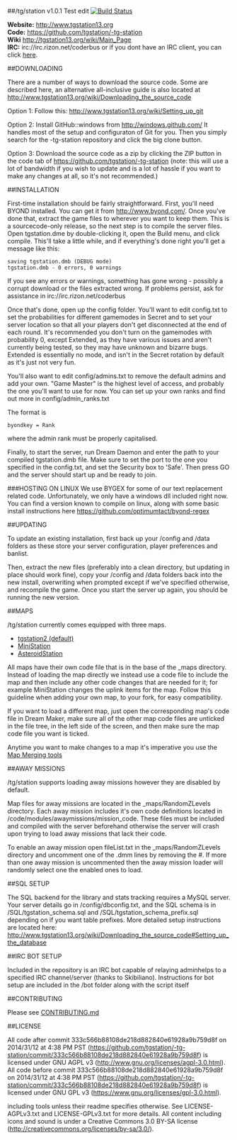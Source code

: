 ##/tg/station v1.0.1 
Test edit
[![Build Status](https://travis-ci.org/tgstation/-tg-station.png)](https://travis-ci.org/tgstation/-tg-station)


**Website:** http://www.tgstation13.org <BR>
**Code:** https://github.com/tgstation/-tg-station <BR>
**Wiki** http://tgstation13.org/wiki/Main_Page <BR>
**IRC:** irc://irc.rizon.net/coderbus or if you dont have an IRC client, you can click  [here](https://kiwiirc.com/client/irc.rizon.net:6667/?&theme=cli#coderbus).<BR>


##DOWNLOADING

There are a number of ways to download the source code. Some are described here, an alternative all-inclusive guide is also located at http://www.tgstation13.org/wiki/Downloading_the_source_code

Option 1:
Follow this: http://www.tgstation13.org/wiki/Setting_up_git

Option 2:
Install GitHub::windows from http://windows.github.com/
It handles most of the setup and configuraton of Git for you.
Then you simply search for the -tg-station repository and click the big clone
button.

Option 3: Download the source code as a zip by clicking the ZIP button in the
code tab of https://github.com/tgstation/-tg-station
(note: this will use a lot of bandwidth if you wish to update and is a lot of
hassle if you want to make any changes at all, so it's not recommended.)

##INSTALLATION

First-time installation should be fairly straightforward.  First, you'll need
BYOND installed.  You can get it from http://www.byond.com/.  Once you've done 
that, extract the game files to wherever you want to keep them.  This is a
sourcecode-only release, so the next step is to compile the server files.
Open tgstation.dme by double-clicking it, open the Build menu, and click
compile.  This'll take a little while, and if everything's done right you'll get
a message like this:

```
saving tgstation.dmb (DEBUG mode)
tgstation.dmb - 0 errors, 0 warnings
```

If you see any errors or warnings, something has gone wrong - possibly a corrupt
download or the files extracted wrong. If problems persist, ask for assistance
in irc://irc.rizon.net/coderbus

Once that's done, open up the config folder.  You'll want to edit config.txt to
set the probabilities for different gamemodes in Secret and to set your server
location so that all your players don't get disconnected at the end of each
round.  It's recommended you don't turn on the gamemodes with probability 0, 
except Extended, as they have various issues and aren't currently being tested,
so they may have unknown and bizarre bugs.  Extended is essentially no mode, and
isn't in the Secret rotation by default as it's just not very fun.

You'll also want to edit config/admins.txt to remove the default admins and add
your own.  "Game Master" is the highest level of access, and probably the one
you'll want to use for now.  You can set up your own ranks and find out more in
config/admin_ranks.txt

The format is

```
byondkey = Rank
```

where the admin rank must be properly capitalised.

Finally, to start the server, run Dream Daemon and enter the path to your
compiled tgstation.dmb file.  Make sure to set the port to the one you 
specified in the config.txt, and set the Security box to 'Safe'.  Then press GO
and the server should start up and be ready to join.

###HOSTING ON LINUX
We use BYGEX for some of our text replacement related code. Unfortunately, we
only have a windows dll included right now. You can find a version known to compile on linux, along with some basic install instructions here
https://github.com/optimumtact/byond-regex

##UPDATING

To update an existing installation, first back up your /config and /data folders
as these store your server configuration, player preferences and banlist.

Then, extract the new files (preferably into a clean directory, but updating in
place should work fine), copy your /config and /data folders back into the new
install, overwriting when prompted except if we've specified otherwise, and
recompile the game.  Once you start the server up again, you should be running
the new version.

##MAPS

/tg/station currently comes equipped with three maps.

* [tgstation2 (default)](http://tgstation13.org/wiki/Boxstation)
* [MiniStation](http://tgstation13.org/wiki/MiniStation)
* [AsteroidStation](https://tgstation13.org/wiki/AsteroidStation)

All maps have their own code file that is in the base of the _maps directory. Instead of loading the map directly we instead use a code file to include the map and then include any other code changes that are needed for it; for example MiniStation changes the uplink items for the map. Follow this guideline when adding your own map, to your fork, for easy compatibility.

If you want to load a different map, just open the corresponding map's code file in Dream Maker, make sure all of the other map code files are unticked in the file tree, in the left side of the screen, and then make sure the map code file you want is ticked.

Anytime you want to make changes to a map it's imperative you use the [Map Merging tools](http://tgstation13.org/wiki/Map_Merger)

##AWAY MISSIONS

/tg/station supports loading away missions however they are disabled by default.

Map files for away missions are located in the _maps/RandomZLevels directory. Each away mission includes it's own code definitions located in /code/modules/awaymissions/mission_code. These files must be included and compiled with the server beforehand otherwise the server will crash upon trying to load away missions that lack their code.

To enable an away mission open fileList.txt in the _maps/RandomZLevels directory and uncomment one of the .dmm lines by removing the #. If more than one away mission is uncommented then the away mission loader will randomly select one the enabled ones to load.

##SQL SETUP

The SQL backend for the library and stats tracking requires a 
MySQL server.  Your server details go in /config/dbconfig.txt, and the SQL 
schema is in /SQL/tgstation_schema.sql and /SQL/tgstation_schema_prefix.sql depending on if you want table prefixes.  More detailed setup instructions are located here: http://www.tgstation13.org/wiki/Downloading_the_source_code#Setting_up_the_database

##IRC BOT SETUP

Included in the repository is an IRC bot capable of relaying adminhelps to a specified
IRC channel/server (thanks to Skibiliano).
Instructions for bot setup are included in the /bot folder along with the script
itself

##CONTRIBUTING

Please see [CONTRIBUTING.md](CONTRIBUTING.md)

##LICENSE

All code after commit 333c566b88108de218d882840e61928a9b759d8f on 2014/31/12 at 4:38 PM PST (https://github.com/tgstation/-tg-station/commit/333c566b88108de218d882840e61928a9b759d8f) is licensed under GNU AGPL v3 (http://www.gnu.org/licenses/agpl-3.0.html).
All code before commit 333c566b88108de218d882840e61928a9b759d8f on 2014/31/12 at 4:38 PM PST (https://github.com/tgstation/-tg-station/commit/333c566b88108de218d882840e61928a9b759d8f) is licensed under GNU GPL v3 (https://www.gnu.org/licenses/gpl-3.0.html).

including tools unless their readme specifies otherwise. See LICENSE-AGPLv3.txt and LICENSE-GPLv3.txt for more details.
All content including icons and sound is under a Creative Commons 3.0 BY-SA
license (http://creativecommons.org/licenses/by-sa/3.0/).
